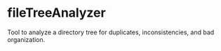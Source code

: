 fileTreeAnalyzer
================

Tool to analyze a directory tree for duplicates, inconsistencies, and bad organization.